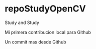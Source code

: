 # repoStudyOpenCV
Study and Study

Mi primera contribucion local para Github

Un commit mas desde Github
